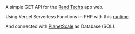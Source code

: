 A simple GET API for the [Rand Techs](https://randtechs.jonathancantor.dev) app web.

Using Vercel Serverless Functions in PHP with this [runtime](https://github.com/juicyfx/vercel-php).

And connected with [PlanetScale](https://planetscale.com) as Database (SQL).

